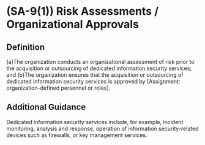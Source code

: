 
# (SA-9(1)) Risk Assessments / Organizational Approvals

## Definition

(a)The organization conducts an organizational assessment of risk prior to the acquisition or outsourcing of dedicated information security services; and
(b)The organization ensures that the acquisition or outsourcing of dedicated information security services is approved by [Assignment: organization-defined personnel or roles].

## Additional Guidance

Dedicated information security services include, for example, incident monitoring, analysis and response, operation of information security-related devices such as firewalls, or key management services.

